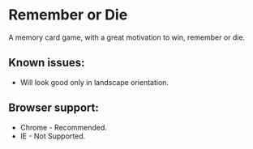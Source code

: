 # Remember or Die

A memory card game, with a great motivation to win, remember or die.

## Known issues:
* Will look good only in landscape orientation.

## Browser support:

* Chrome - Recommended.
* IE - Not Supported.
